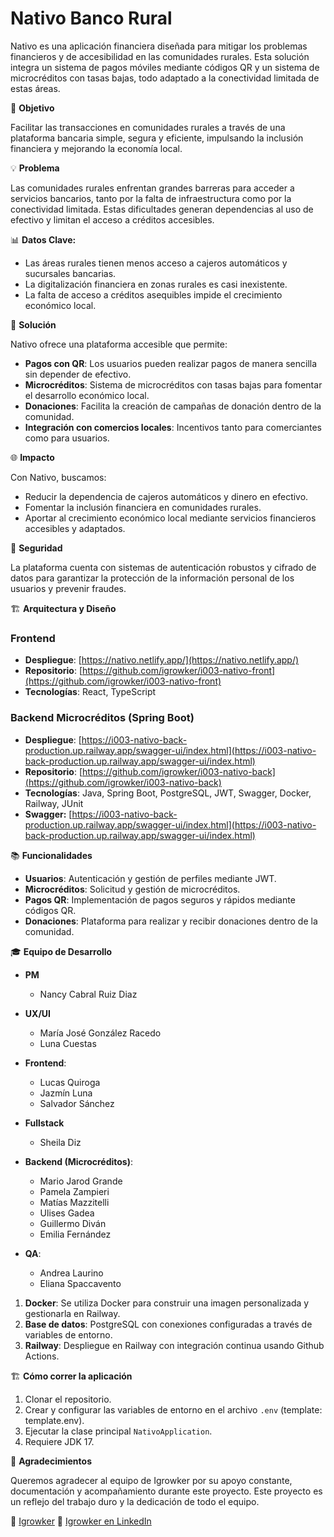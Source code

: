 # Nativo Banco Rural

Nativo es una aplicación financiera diseñada para mitigar los problemas financieros y de accesibilidad en las comunidades rurales. Esta solución integra un sistema de pagos móviles mediante códigos QR y un sistema de microcréditos con tasas bajas, todo adaptado a la conectividad limitada de estas áreas.

🚀 **Objetivo**

Facilitar las transacciones en comunidades rurales a través de una plataforma bancaria simple, segura y eficiente, impulsando la inclusión financiera y mejorando la economía local.

💡 **Problema**

Las comunidades rurales enfrentan grandes barreras para acceder a servicios bancarios, tanto por la falta de infraestructura como por la conectividad limitada. Estas dificultades generan dependencias al uso de efectivo y limitan el acceso a créditos accesibles.

📊 **Datos Clave:**

- Las áreas rurales tienen menos acceso a cajeros automáticos y sucursales bancarias.
- La digitalización financiera en zonas rurales es casi inexistente.
- La falta de acceso a créditos asequibles impide el crecimiento económico local.

🔧 **Solución**

Nativo ofrece una plataforma accesible que permite:
- **Pagos con QR**: Los usuarios pueden realizar pagos de manera sencilla sin depender de efectivo.
- **Microcréditos**: Sistema de microcréditos con tasas bajas para fomentar el desarrollo económico local.
- **Donaciones**: Facilita la creación de campañas de donación dentro de la comunidad.
- **Integración con comercios locales**: Incentivos tanto para comerciantes como para usuarios.

🌐 **Impacto**

Con Nativo, buscamos:
- Reducir la dependencia de cajeros automáticos y dinero en efectivo.
- Fomentar la inclusión financiera en comunidades rurales.
- Aportar al crecimiento económico local mediante servicios financieros accesibles y adaptados.

🔐 **Seguridad**

La plataforma cuenta con sistemas de autenticación robustos y cifrado de datos para garantizar la protección de la información personal de los usuarios y prevenir fraudes.

🏗️ **Arquitectura y Diseño**

### Frontend
- **Despliegue**: [https://nativo.netlify.app/](https://nativo.netlify.app/)
- **Repositorio**: [https://github.com/igrowker/i003-nativo-front](https://github.com/igrowker/i003-nativo-front)
- **Tecnologías**: React, TypeScript

### Backend Microcréditos (Spring Boot)
- **Despliegue**: [https://i003-nativo-back-production.up.railway.app/swagger-ui/index.html](https://i003-nativo-back-production.up.railway.app/swagger-ui/index.html)
- **Repositorio**: [https://github.com/igrowker/i003-nativo-back](https://github.com/igrowker/i003-nativo-back)
- **Tecnologías**: Java, Spring Boot, PostgreSQL, JWT, Swagger, Docker, Railway, JUnit
- **Swagger:** [https://i003-nativo-back-production.up.railway.app/swagger-ui/index.html](https://i003-nativo-back-production.up.railway.app/swagger-ui/index.html)

📚 **Funcionalidades**

- **Usuarios**: Autenticación y gestión de perfiles mediante JWT.
- **Microcréditos**: Solicitud y gestión de microcréditos.
- **Pagos QR**: Implementación de pagos seguros y rápidos mediante códigos QR.
- **Donaciones**: Plataforma para realizar y recibir donaciones dentro de la comunidad.

🎓 **Equipo de Desarrollo**

- **PM**
  - Nancy Cabral Ruiz Diaz

- **UX/UI**
  - María José González Racedo
  - Luna Cuestas
       
- **Frontend**: 
  - Lucas Quiroga
  - Jazmín Luna
  - Salvador Sánchez

- **Fullstack**
  - Sheila Diz 

- **Backend (Microcréditos)**: 
  - Mario Jarod Grande
  - Pamela Zampieri
  - Matías Mazzitelli
  - Ulises Gadea
  - Guillermo Diván
  - Emilia Fernández

- **QA**:
  - Andrea Laurino
  - Eliana Spaccavento


1. **Docker**: Se utiliza Docker para construir una imagen personalizada y gestionarla en Railway.
2. **Base de datos**: PostgreSQL con conexiones configuradas a través de variables de entorno.
3. **Railway**: Despliegue en Railway con integración continua usando Github Actions.

🏗️ **Cómo correr la aplicación**

1. Clonar el repositorio.
2. Crear y configurar las variables de entorno en el archivo `.env` (template: template.env).
3. Ejecutar la clase principal `NativoApplication`.
4. Requiere JDK 17.

🎉 **Agradecimientos**

Queremos agradecer al equipo de Igrowker por su apoyo constante, documentación y acompañamiento durante este proyecto. Este proyecto es un reflejo del trabajo duro y la dedicación de todo el equipo.

🚀 [Igrowker](https://igrowker.com/)
🚀 [Igrowker en LinkedIn](https://www.linkedin.com/company/igrowker/)
